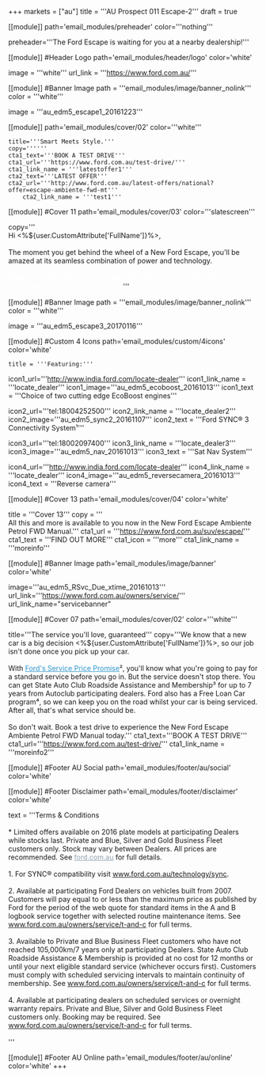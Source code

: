 +++
markets = ["au"]
title = '''AU Prospect 011 Escape-2'''
draft = true

[[module]]
path='email_modules/preheader'
color='''nothing'''

   preheader='''The Ford Escape is waiting for you at a nearby dealership!'''

[[module]] #Header Logo
path='email_modules/header/logo'
color='white'

  image = '''white'''
  url_link = '''https://www.ford.com.au/'''

[[module]] #Banner Image
path = '''email_modules/image/banner_nolink'''
color = '''white'''

  image = '''au_edm5_escape1_20161223'''

[[module]]
path='email_modules/cover/02'
color='''white'''

    title='''Smart Meets Style.'''
    copy=''''''
    cta1_text='''BOOK A TEST DRIVE'''
    cta1_url='''https://www.ford.com.au/test-drive/'''
    cta1_link_name = '''latestoffer1'''
    cta2_text='''LATEST OFFER'''
    cta2_url='''http://www.ford.com.au/latest-offers/national?offer=escape-ambiente-fwd-mt'''
		cta2_link_name = '''test1'''

[[module]] #Cover 11
path='email_modules/cover/03'
color='''slatescreen'''
  
  copy='''<br />Hi <%${user.CustomAttribute['FullName']}%>,<br /><br />The moment you get behind the wheel of a New Ford Escape, you'll be amazed at its seamless combination of power and technology.</span><br /><br /><span style="font-size:16px; color:#FFFFFF; font-family:Arial, Helvetica, sans-serif ;">Right now, the New Ford Escape Ambiente Petrol FWD Manual is available at $30,490* Driveaway.</span>'''
  

  [[module]] #Banner Image
path = '''email_modules/image/banner_nolink'''
color = '''white'''

  image = '''au_edm5_escape3_20170116'''

[[module]] #Custom 4 Icons
path='email_modules/custom/4icons'
color='white'

	title = '''Featuring:'''
  icon1_url='''http://www.india.ford.com/locate-dealer'''
  icon1_link_name = '''locate_dealer'''
  icon1_image='''au_edm5_ecoboost_20161013'''
  icon1_text = '''Choice of two cutting edge EcoBoost engines'''

  icon2_url='''tel:18004252500'''
  icon2_link_name = '''locate_dealer2'''
  icon2_image='''au_edm5_sync2_20161107'''
  icon2_text = '''Ford SYNC® 3 Connectivity System&#185;'''

  icon3_url='''tel:18002097400'''
  icon3_link_name = '''locate_dealer3'''
  icon3_image='''au_edm5_nav_20161013'''
  icon3_text = '''Sat Nav System'''

 icon4_url='''http://www.india.ford.com/locate-dealer'''
  icon4_link_name = '''locate_dealer'''
  icon4_image='''au_edm5_reversecamera_20161013'''
  icon4_text = '''Reverse camera'''
  
[[module]] #Cover 13
path='email_modules/cover/04'
color='white'

  title = '''Cover 13'''
  copy = '''<br />All this and more is available to you now in the New Ford Escape Ambiente Petrol FWD Manual.'''
  cta1_url = '''https://www.ford.com.au/suv/escape/'''
  cta1_text = '''FIND OUT MORE'''
  cta1_icon = '''more'''
  cta1_link_name = '''moreinfo'''

[[module]] #Banner Image
path='email_modules/image/banner'
color='white'

  image='''au_edm5_RSvc_Due_xtime_20161013'''
  url_link='''https://www.ford.com.au/owners/service/'''
	url_link_name="servicebanner"

[[module]] #Cover 07
path='email_modules/cover/02'
color='''white'''

  title='''The service you'll love, guaranteed'''
  copy='''We know that a new car is a big decision <%${user.CustomAttribute['FullName']}%>, so our job isn't done once you pick up your car.<br /><br />
	With <a href="https://www.ford.com.au/owners/service/calculator?edm" name="calculator1" style="text-decoration:underline; color:#2d96cd">Ford's Service Price Promise</a>&#178;, you'll know what you're going to pay
	for a standard service before you go in. But the service doesn't stop there.
	You can get State Auto Club Roadside Assistance and Membership&#179; for up to 7 years from Autoclub participating dealers. Ford also has a Free Loan Car program&#8308;, so we can keep you on the road whilst your car is being serviced.
	After all, that's what service should be.<br /><br />
	So don't wait. Book a test drive to experience the New Ford Escape Ambiente Petrol FWD Manual today.'''
  cta1_text='''BOOK A TEST DRIVE'''
  cta1_url='''https://www.ford.com.au/test-drive/'''
  cta1_link_name = '''moreinfo2'''

[[module]] #Footer AU Social
path='email_modules/footer/au/social'
color='white'

[[module]] #Footer Disclaimer
path='email_modules/footer/disclaimer'
color='white'

  text = '''Terms & Conditions<br /> <br />
	* Limited offers available on 2016 plate models at participating Dealers while stocks last. Private and Blue, Silver and Gold Business Fleet customers only. Stock may vary between Dealers. All prices are recommended. See <a href="https://www.ford.com.au/" style="text-decoration:underline; color:#91a4b1">ford.com.au</a> for full details.<br /><br />
	1. For SYNC® compatibility visit <a href="https://www.ford.com.au/technology/sync/" style="text-decoration:underline; color:#91a4b1">www.ford.com.au/technology/sync</a>.<br /><br />
	2. Available at participating Ford Dealers on vehicles built from 2007. Customers will pay equal to or less than the maximum price as published by Ford for the period of the web quote for standard items in the A and B logbook service together with selected routine maintenance items. See <a href="https://www.ford.com.au/owners/service/t-and-c/" style="text-decoration:underline; color:#91a4b1">www.ford.com.au/owners/service/t-and-c</a> for full terms.<br /><br />
	3. Available to Private and Blue Business Fleet customers who have not reached 105,000km/7 years only at participating Dealers. State Auto Club Roadside Assistance & Membership is provided at no cost for 12 months or until your next eligible standard service (whichever occurs first). Customers must comply with scheduled servicing intervals to maintain continuity of membership. See <a href="https://www.ford.com.au/owners/service/t-and-c/" style="text-decoration:underline; color:#91a4b1">www.ford.com.au/owners/service/t-and-c</a> for full terms.<br /><br />
	4. Available at participating dealers on scheduled services or overnight warranty repairs. Private and Blue, Silver and Gold Business Fleet customers only. Booking may be required. See <a href="https://www.ford.com.au/owners/service/t-and-c/" style="text-decoration:underline; color:#91a4b1">www.ford.com.au/owners/service/t-and-c</a> for full terms.<br /><br />'''

[[module]] #Footer AU Online
path='email_modules/footer/au/online'
color='white'
+++